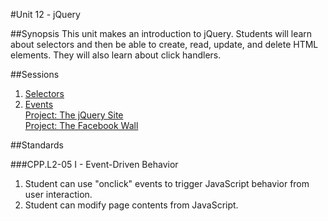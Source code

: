 #Unit 12 - jQuery

##Synopsis
This unit makes an introduction to jQuery. Students will learn about selectors and then be able to create, read, update, and delete HTML elements. They will also learn about click handlers.

##Sessions

1. [Selectors](sessions/1-selectors)
2. [Events](sessions/2-events)  
   [Project: The jQuery Site](sessions/3-project-jQuerySite)  
   [Project: The Facebook Wall](https://github.com/ScriptEdcurriculum/facebook_wall)

##Standards

###CPP.L2-05 I - Event-Driven Behavior
1. Student	can	use	"onclick"	events	to	trigger	JavaScript	behavior	from	user	interaction.
2. Student	can modify	page	contents	from	JavaScript.
